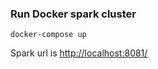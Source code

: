 
### Run Docker spark cluster

    docker-compose up
    
Spark url is [http://localhost:8081/](http://localhost:8081/)